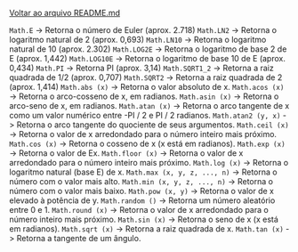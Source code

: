 
[Voltar ao arquivo README.md](javascrip_poo.md)

`Math.E` -> Retorna o número de Euler (aprox. 2.718)
`Math.LN2` -> Retorna o logaritmo natural de 2 (aprox. 0,693)
`Math.LN10` -> Retorna o logaritmo natural de 10 (aprox. 2.302)
`Math.LOG2E` -> Retorna o logaritmo de base 2 de E (aprox. 1,442)
`Math.LOG10E` -> Retorna o logaritmo de base 10 de E (aprox. 0,434)
`Math.PI` -> Retorna PI (aprox. 3,14)
`Math.SQRT1_2` -> Retorna a raiz quadrada de 1/2 (aprox. 0,707)
`Math.SQRT2` -> Retorna a raiz quadrada de 2 (aprox. 1,414)
`Math.abs (x)` -> Retorna o valor absoluto de x.
`Math.acos (x)` -> Retorna o arco-cosseno de x, em radianos.
`Math.asin (x)` -> Retorna o arco-seno de x, em radianos.
`Math.atan (x)` -> Retorna o arco tangente de x como um valor numérico entre -PI / 2 e PI / 2 radianos.
`Math.atan2 (y, x)` -> Retorna o arco tangente do quociente de seus argumentos.
`Math.ceil (x)` -> Retorna o valor de x arredondado para o número inteiro mais próximo.
`Math.cos (x)` -> Retorna o cosseno de x (x está em radianos).
`Math.exp (x)` -> Retorna o valor de Ex.
`Math.floor (x)` -> Retorna o valor de x arredondado para o número inteiro mais próximo.
`Math.log (x)` -> Retorna o logaritmo natural (base E) de x.
`Math.max (x, y, z, ..., n)` -> Retorna o número com o valor mais alto.
`Math.min (x, y, z, ..., n)` -> Retorna o número com o valor mais baixo.
`Math.pow (x, y)` -> Retorna o valor de x elevado à potência de y.
`Math.random ()` -> Retorna um número aleatório entre 0 e 1.
`Math.round (x)` -> Retorna o valor de x arredondado para o número inteiro mais próximo.
`Math.sin (x)` -> Retorna o seno de x (x está em radianos).
`Math.sqrt (x)` -> Retorna a raiz quadrada de x.
`Math.tan (x)` -> Retorna a tangente de um ângulo.